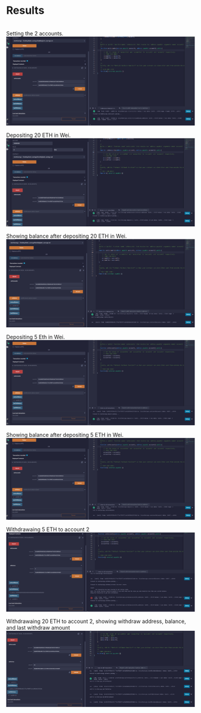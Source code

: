 # Results
<br>
Setting the 2 accounts.
<img src="Execution/Set up acc.PNG">

Depositing 20 ETH in Wei.
<img src="Execution/deposit 20 wei.PNG">

Showing balance after depositing 20 ETH in Wei.
<img src="Execution/balance.PNG">

Depositing 5 Eth in Wei.
<img src="Execution/deposit 5 wei.PNG">

Showing balance after depositing 5 ETH in Wei.
<img src="Execution/new balance.PNG">


Withdrawaing 5 ETH to account 2
<img src="Execution/withdraw 5.PNG">

Withdrawaing 20 ETH to account 2, showing withdraw address, balance, and last withdraw amount
<img src="Execution/withdraw 20.PNG">